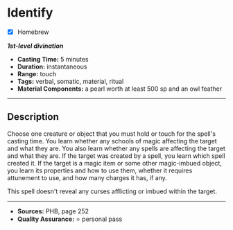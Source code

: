 # Identify
- [x] Homebrew

***1st-level divination***
- **Casting Time:** 5 minutes
- **Duration:** instantaneous
- **Range:** touch
- **Tags:** verbal, somatic, material, ritual
- **Material Components:** a pearl worth at least 500 sp and an owl feather

---

## Description
Choose one creature or object that you must hold or touch for the spell's casting time.
You learn whether any schools of magic affecting the target and what they are.
You also learn whether any spells are affecting the target and what they are.
If the target was created by a spell, you learn which spell created it.
If the target is a magic item or some other magic-imbued object, you learn its properties and how to use them, whether it requires attunement to use, and how many charges it has, if any.

This spell doesn't reveal any curses afflicting or imbued within the target.

---

- **Sources:** PHB, page 252
- **Quality Assurance:** :star: personal pass
